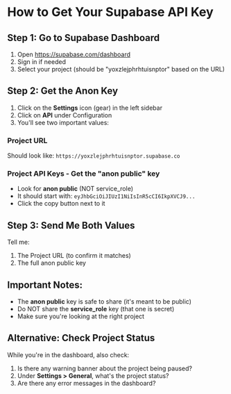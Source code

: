 # How to Get Your Supabase API Key

## Step 1: Go to Supabase Dashboard
1. Open https://supabase.com/dashboard
2. Sign in if needed
3. Select your project (should be "yoxzlejphrhtuisnptor" based on the URL)

## Step 2: Get the Anon Key
1. Click on the **Settings** icon (gear) in the left sidebar
2. Click on **API** under Configuration
3. You'll see two important values:

### Project URL
Should look like: `https://yoxzlejphrhtuisnptor.supabase.co`

### Project API Keys - Get the "anon public" key
- Look for **anon public** (NOT service_role)
- It should start with: `eyJhbGciOiJIUzI1NiIsInR5cCI6IkpXVCJ9...`
- Click the copy button next to it

## Step 3: Send Me Both Values
Tell me:
1. The Project URL (to confirm it matches)
2. The full anon public key

## Important Notes:
- The **anon public** key is safe to share (it's meant to be public)
- Do NOT share the **service_role** key (that one is secret)
- Make sure you're looking at the right project

## Alternative: Check Project Status
While you're in the dashboard, also check:
1. Is there any warning banner about the project being paused?
2. Under **Settings > General**, what's the project status?
3. Are there any error messages in the dashboard?